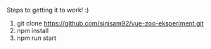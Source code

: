 Steps to getting it to work! :)
1. git clone https://github.com/sinisam92/vue-zoo-eksperiment.git <br>
2. npm install<br>
3. npm run start<br>

